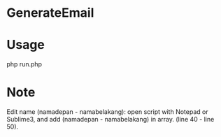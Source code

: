 # GenerateEmail

# Usage
php run.php

# Note
Edit name (namadepan - namabelakang): open script with Notepad or Sublime3, and add (namadepan - namabelakang) in array. (line 40 - line 50).